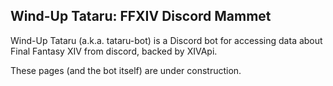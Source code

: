 ## Wind-Up Tataru: FFXIV Discord Mammet

Wind-Up Tataru (a.k.a. tataru-bot) is a Discord bot for accessing data about Final Fantasy XIV from discord, backed by XIVApi.

These pages (and the bot itself) are under construction.
